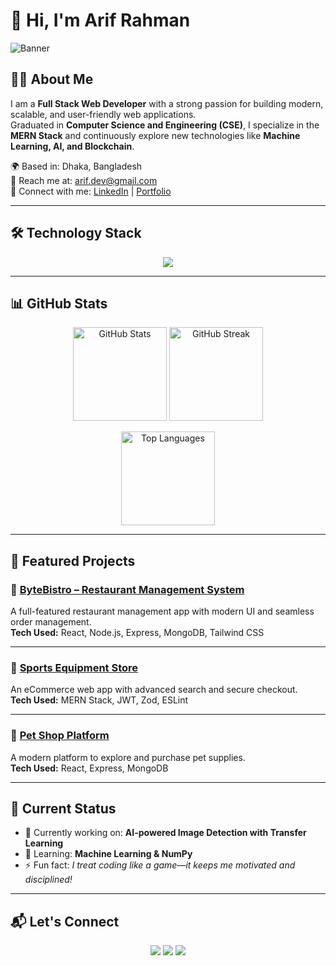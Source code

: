 # 👋 Hi, I'm Arif Rahman  

![Banner](https://i.ibb.co.com/rGmjMXjN/Black-Modern-Personal-Linked-In-Banner-2.png) 

## 👨‍💻 About Me  
I am a **Full Stack Web Developer** with a strong passion for building modern, scalable, and user-friendly web applications.  
Graduated in **Computer Science and Engineering (CSE)**, I specialize in the **MERN Stack** and continuously explore new technologies like **Machine Learning, AI, and Blockchain**.  

🌍 Based in: Dhaka, Bangladesh  
📧 Reach me at: [arif.dev@gmail.com](mailto:arif.dev@gmail.com)  
🔗 Connect with me: [LinkedIn](#) | [Portfolio](#)  

---

## 🛠️ Technology Stack  

<p align="center">
  <img src="https://skillicons.dev/icons?i=html,css,js,ts,react,next,tailwind,redux,nodejs,express,mongodb,python,git,github,vscode,figma" />
</p>

---

## 📊 GitHub Stats  

<p align="center">
  <img src="https://github-readme-stats.vercel.app/api?username=arif1101&show_icons=true&theme=tokyonight" alt="GitHub Stats" height="150"/>
  <img src="https://github-readme-streak-stats.herokuapp.com/?user=arif1101&theme=tokyonight" alt="GitHub Streak" height="150"/>
</p>  

<p align="center">
  <img src="https://github-readme-stats.vercel.app/api/top-langs/?username=arifrahman&layout=compact&theme=tokyonight" alt="Top Languages" height="150"/>
</p>

---

## 🚀 Featured Projects  

### 🛒 [ByteBistro – Restaurant Management System](#)  
A full-featured restaurant management app with modern UI and seamless order management.  
**Tech Used:** React, Node.js, Express, MongoDB, Tailwind CSS  

---

### 🎯 [Sports Equipment Store](#)  
An eCommerce web app with advanced search and secure checkout.  
**Tech Used:** MERN Stack, JWT, Zod, ESLint  

---

### 🐾 [Pet Shop Platform](#)  
A modern platform to explore and purchase pet supplies.  
**Tech Used:** React, Express, MongoDB  

---

## 📌 Current Status  
- 🔭 Currently working on: **AI-powered Image Detection with Transfer Learning**  
- 🌱 Learning: **Machine Learning & NumPy**  
- ⚡ Fun fact: *I treat coding like a game—it keeps me motivated and disciplined!*  

---

## 📬 Let's Connect  
<p align="center">
  <a href="mailto:arif.dev@gmail.com"><img src="https://skillicons.dev/icons?i=gmail" /></a>
  <a href="https://linkedin.com/in/arifrahman"><img src="https://skillicons.dev/icons?i=linkedin" /></a>
  <a href="https://github.com/arifrahman"><img src="https://skillicons.dev/icons?i=github" /></a>
</p>
